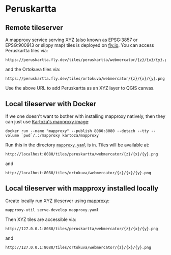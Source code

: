 # Peruskartta

## Remote tileserver

A mapproxy service serving XYZ (also known as EPSG:3857 or EPSG:900913 or slippy map) tiles is deployed on [fly.io](https://fly.io/). You can access Peruskartta tiles via:

    https://peruskartta.fly.dev/tiles/peruskartta/webmercator/{z}/{x}/{y}.png

and the Ortokuva tiles via:

    https://peruskartta.fly.dev/tiles/ortokuva/webmercator/{z}/{x}/{y}.png

Use the above URL to add Peruskartta as an XYZ layer to QGIS canvas.

## Local tileserver with Docker

If we one doesn't want to bother with installing mapproxy natively, then they can just use [Kartoza's mapproxy image](https://hub.docker.com/r/kartoza/mapproxy):

    docker run --name "mapproxy" --publish 8080:8080 --detach --tty --volume `pwd`/.:/mapproxy kartoza/mapproxy

Run this in the directory [`mapproxy.yaml`](https://github.com/zabop/peruskartta/blob/main/mapproxy.yaml) is in. Tiles will be available at:

    http://localhost:8080/tiles/peruskartta/webmercator/{z}/{x}/{y}.png

and

    http://localhost:8080/tiles/ortokuva/webmercator/{z}/{x}/{y}.png

## Local tileserver with mapproxy installed locally

Create locally run XYZ tileserver using [mapproxy](https://mapproxy.github.io/mapproxy/latest/install.html):

    mapproxy-util serve-develop mapproxy.yaml

Then XYZ tiles are accessible via:

    http://127.0.0.1:8080/tiles/peruskartta/webmercator/{z}/{x}/{y}.png

and

    http://127.0.0.1:8080/tiles/ortokuva/webmercator/{z}/{x}/{y}.png

